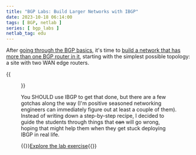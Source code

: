 ```yaml
---
title: "BGP Labs: Build Larger Networks with IBGP"
date: 2023-10-18 06:14:00
tags: [ BGP, netlab ]
series: [ bgp_labs ]
netlab_tag: edu
---
```

After [going through the BGP basics](https://bgplab.github.io/bgplab/#setting-up-bgp), it's time to [build a network that has more than one BGP router in it](https://bgplab.github.io/bgplab/ibgp/1-edge/), starting with the simplest possible topology: a site with two WAN edge routers.

{{<figure src="https://bgplab.github.io/bgplab/ibgp/topology-ibgp.png">}}
<!--more-->
You SHOULD use IBGP to get that done, but there are a few gotchas along the way (I'm positive seasoned networking engineers can immediately figure out at least a couple of them). Instead of writing down a step-by-step recipe, I decided to guide the students through things that ~~can~~ will go wrong, hoping that might help them when they get stuck deploying IBGP in real life.

{{<jump>}}[Explore the lab exercise](https://bgplab.github.io/bgplab/ibgp/1-edge/){{</jump>}}
